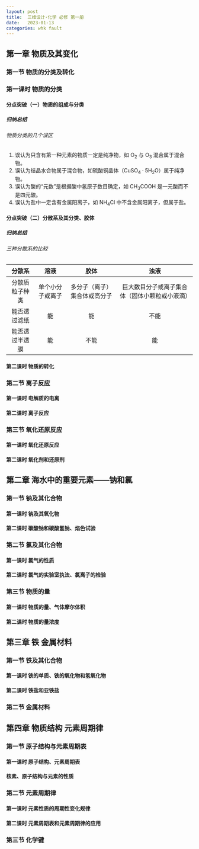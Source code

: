 ```yaml
---
layout: post
title:  三维设计·化学 必修 第一册
date:   2023-01-13
categories: whk fault
---
```


## 第一章 物质及其变化

### 第一节 物质的分类及转化

### 第一课时 物质的分类

#### 分点突破（一）物质的组成与分类

##### 归纳总结

###### 物质分类的几个误区

1. 误认为只含有第一种元素的物质一定是纯净物，如 $\text{O}_2$ 与 $\text{O}_3$ 混合属于混合物。
2. 误认为结晶水合物属于混合物，如硫酸铜晶体（$\text{CuSO}_4 \cdot 5 \text{H}_2\text{O}$）属于纯净物。
3. 误认为酸的“元数”是根据酸中氢原子数目确定，如 $\text{CH}_3\text{COOH}$ 是一元酸而不是四元酸。
4. 误认为盐中一定含有金属阳离子，如 $\text{NH}_4\text{Cl}$ 中不含金属阳离子，但属于盐。

#### 分点突破（二）分散系及其分类、胶体

##### 归纳总结

###### 三种分散系的比较

|分散系|溶液|胶体|浊液|
|:-:|:-:|:-:|:-:|
|分散质粒子种类|单个小分子或离子|多分子（离子）集合体或高分子|巨大数目分子或离子集合体（固体小颗粒或小液滴）|
|能否透过滤纸|能|能|不能|
|能否透过半透膜|能|不能|能|

#### 第二课时 物质的转化

### 第二节 离子反应

#### 第一课时 电解质的电离

#### 第二课时 离子反应

### 第三节 氧化还原反应

#### 第一课时 氧化还原反应

#### 第二课时 氧化剂和还原剂

## 第二章 海水中的重要元素——钠和氯

### 第一节 钠及其化合物

#### 第一课时 钠及其氧化物

#### 第二课时 碳酸钠和碳酸氢钠、焰色试验

### 第二节 氯及其化合物

#### 第一课时 氯气的性质

#### 第二课时 氯气的实验室执法、氯离子的检验

### 第三节 物质的量

#### 第一课时 物质的量、气体摩尔体积

#### 第二课时 物质的量浓度

## 第三章 铁 金属材料

### 第一节 铁及其化合物

#### 第一课时 铁的单质、铁的氧化物和氢氧化物

#### 第二课时 铁盐和亚铁盐

### 第二节 金属材料

## 第四章 物质结构 元素周期律

### 第一节 原子结构与元素周期表

#### 第一课时 原子结构、元素周期表

#### 核素、原子结构与元素的性质

### 第二节 元素周期律

#### 第一课时 元素性质的周期性变化规律

#### 第二课时 元素周期表和元素周期律的应用

### 第三节 化学键